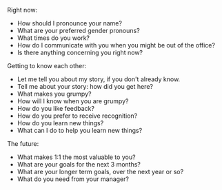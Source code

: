 Right now:

- How should I pronounce your name?
- What are your preferred gender pronouns?
- What times do you work?
- How do I communicate with you when you might be out of the office?
- Is there anything concerning you right now?

Getting to know each other:

- Let me tell you about my story, if you don't already know.
- Tell me about your story: how did you get here?
- What makes you grumpy?
- How will I know when you are grumpy?
- How do you like feedback?
- How do you prefer to receive recognition?
- How do you learn new things?
- What can I do to help you learn new things?

The future:

- What makes 1:1 the most valuable to you?
- What are your goals for the next 3 months?
- What are your longer term goals, over the next year or so?
- What do you need from your manager?
